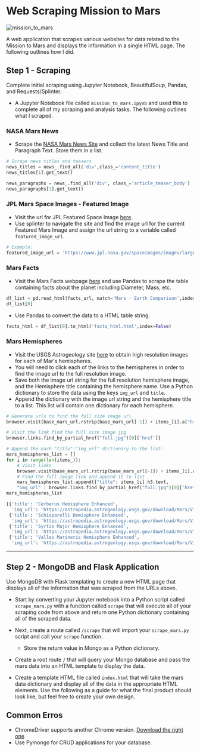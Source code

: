 # Web Scraping Mission to Mars

![mission_to_mars](Images/mission_to_mars.png)

A web application that scrapes various websites for data related to the Mission to Mars and displays the information in a single HTML page. The following outlines how I did.

## Step 1 - Scraping

Complete initial scraping using Jupyter Notebook, BeautifulSoup, Pandas, and Requests/Splinter.

* A Jupyter Notebook file called `mission_to_mars.ipynb` and used this to complete all of my scraping and analysis tasks. The following outlines what I scraped.

### NASA Mars News

* Scrape the [NASA Mars News Site](https://mars.nasa.gov/news/) and collect the latest News Title and Paragraph Text. Store them in a list.

```python
# Scrape news titles and teasers
news_titles = news_.find_all('div',class_='content_title')
news_titles[1].get_text()

news_paragraphs = news_.find_all('div', class_='article_teaser_body')
news_paragraphs[1].get_text()
```

### JPL Mars Space Images - Featured Image

* Visit the url for JPL Featured Space Image [here](https://www.jpl.nasa.gov/spaceimages/?search=&category=Mars).
* Use splinter to navigate the site and find the image url for the current Featured Mars Image and assign the url string to a variable called `featured_image_url`.

```python
# Example:
featured_image_url = 'https://www.jpl.nasa.gov/spaceimages/images/largesize/PIA16225_hires.jpg'
```

### Mars Facts

* Visit the Mars Facts webpage [here](https://space-facts.com/mars/) and use Pandas to scrape the table containing facts about the planet including Diameter, Mass, etc.

```python
df_list = pd.read_html(facts_url, match='Mars - Earth Comparison',index_col=0)
df_list[0]
```

* Use Pandas to convert the data to a HTML table string.

```python
facts_html = df_list[0].to_html('facts_html.html',index=False)
```

### Mars Hemispheres

* Visit the USGS Astrogeology site [here](https://astrogeology.usgs.gov/search/results?q=hemisphere+enhanced&k1=target&v1=Mars) to obtain high resolution images for each of Mar's hemispheres.
* You will need to click each of the links to the hemispheres in order to find the image url to the full resolution image.
* Save both the image url string for the full resolution hemisphere image, and the Hemisphere title containing the hemisphere name. Use a Python dictionary to store the data using the keys `img_url` and `title`.
* Append the dictionary with the image url string and the hemisphere title to a list. This list will contain one dictionary for each hemisphere.

```python
# Generate urls to find the full size image url
browser.visit(base_mars_url.rstrip(base_mars_url[-1]) + items_[i].a["href"])
```

```python
# Visit the link find the full size image jpg
browser.links.find_by_partial_href("full.jpg")[0]['href']}
```

```python
# Append the each "title":"img_url" dictionary to the list:
mars_hemispheres_list = []
for i in range(len(items_)):
    # Visit links
    browser.visit(base_mars_url.rstrip(base_mars_url[-1]) + items_[i].a["href"])
    # Find the full image link and append it to list
    mars_hemispheres_list.append({"title": items_[i].h3.text,
    "img_url" : browser.links.find_by_partial_href("full.jpg")[0]['href']})
mars_hemispheres_list

[{'title': 'Cerberus Hemisphere Enhanced',
  'img_url': 'https://astropedia.astrogeology.usgs.gov/download/Mars/Viking/cerberus_enhanced.tif/full.jpg'},
 {'title': 'Schiaparelli Hemisphere Enhanced',
  'img_url': 'https://astropedia.astrogeology.usgs.gov/download/Mars/Viking/schiaparelli_enhanced.tif/full.jpg'},
 {'title': 'Syrtis Major Hemisphere Enhanced',
  'img_url': 'https://astropedia.astrogeology.usgs.gov/download/Mars/Viking/syrtis_major_enhanced.tif/full.jpg'},
 {'title': 'Valles Marineris Hemisphere Enhanced',
  'img_url': 'https://astropedia.astrogeology.usgs.gov/download/Mars/Viking/valles_marineris_enhanced.tif/full.jpg'}]

```

---

## Step 2 - MongoDB and Flask Application

Use MongoDB with Flask templating to create a new HTML page that displays all of the information that was scraped from the URLs above.

* Start by converting your Jupyter notebook into a Python script called `scrape_mars.py` with a function called `scrape` that will execute all of your scraping code from above and return one Python dictionary containing all of the scraped data.
* Next, create a route called `/scrape` that will import your `scrape_mars.py` script and call your `scrape` function.

  * Store the return value in Mongo as a Python dictionary.
* Create a root route `/` that will query your Mongo database and pass the mars data into an HTML template to display the data.
* Create a template HTML file called `index.html` that will take the mars data dictionary and display all of the data in the appropriate HTML elements. Use the following as a guide for what the final product should look like, but feel free to create your own design.


## Common Erros

* ChromeDriver supports another Chrome version. [Download the right one](https://chromedriver.chromium.org/downloads)
* Use Pymongo for CRUD applications for your database.
